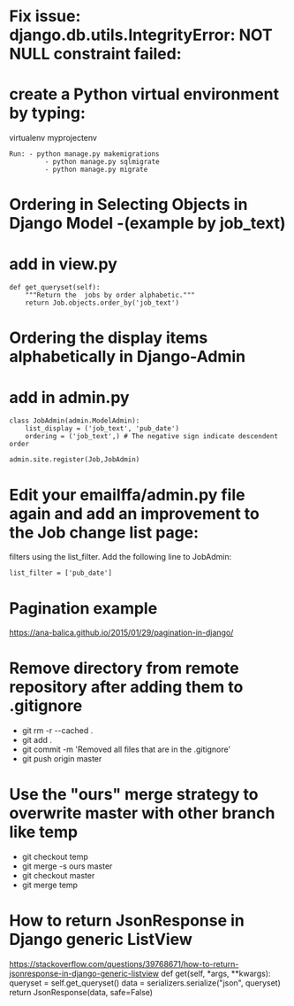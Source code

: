 # Fix issue: django.db.utils.IntegrityError: NOT NULL constraint failed:
	
# create a Python virtual environment by typing:
virtualenv myprojectenv


	Run: - python manage.py makemigrations 
             - python manage.py sqlmigrate 
             - python manage.py migrate

# Ordering in Selecting Objects in Django Model -(example by job_text)
# add in view.py 

	def get_queryset(self):
        """Return the  jobs by order alphabetic."""
        return Job.objects.order_by('job_text')



# Ordering the display items alphabetically in Django-Admin
# add in admin.py

	class JobAdmin(admin.ModelAdmin): 
  		list_display = ('job_text', 'pub_date')
  		ordering = ('job_text',) # The negative sign indicate descendent order
 
	admin.site.register(Job,JobAdmin)



# Edit your emailffa/admin.py file again and add an improvement to the Job change list page: 

filters using the list_filter. Add the following line to JobAdmin:

	list_filter = ['pub_date']


# Pagination example 
 https://ana-balica.github.io/2015/01/29/pagination-in-django/
# Remove directory from remote repository after adding them to .gitignore
 - git rm -r --cached . 
 - git add .
 - git commit -m 'Removed all files that are in the .gitignore' 
 - git push origin master


# Use the "ours" merge strategy to overwrite master with other branch like temp  

 - git checkout temp
 - git merge -s ours master
 - git checkout master
 - git merge temp



# How to return JsonResponse in Django generic ListView
https://stackoverflow.com/questions/39768671/how-to-return-jsonresponse-in-django-generic-listview
	def get(self, *args, **kwargs):
    	queryset = self.get_queryset()
        data = serializers.serialize("json", queryset)
        return JsonResponse(data, safe=False)
